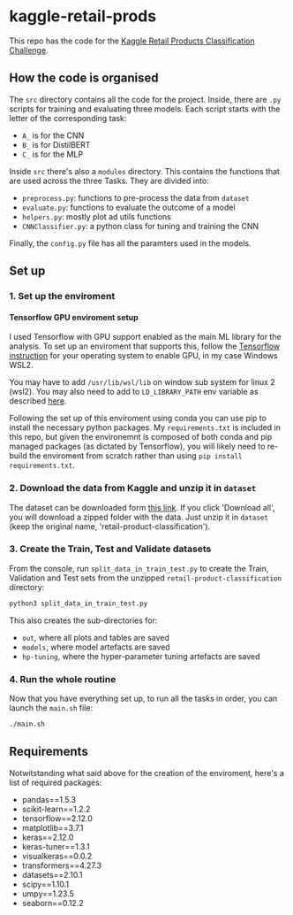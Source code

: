 # kaggle-retail-prods

This repo has the code for the [Kaggle Retail Products Classification Challenge](https://www.kaggle.com/competitions/retail-products-classification/overview).

## How the code is organised

The `src` directory contains all the code for the project. Inside, there are `.py` scripts for training and evaluating three models. Each script starts with the letter of the corresponding task: 
* `A_` is for the CNN
* `B_` is for DistilBERT 
* `C_` is for the MLP

Inside `src` there's also a `modules` directory. This contains the functions that are used across the three Tasks. They are divided into:

* `preprocess.py`: functions to pre-process the data from `dataset`
* `evaluate.py`: functions to evaluate the outcome of a model
* `helpers.py`: mostly plot ad utils functions 
* `CNNClassifier.py`: a python class for tuning and training the CNN

Finally, the `config.py` file has all the paramters used in the models.

## Set up

### 1. Set up the enviroment

#### Tensorflow GPU enviroment setup

I used Tensorflow with GPU support enabled as the main ML library for the analysis. To set up an enviroment that supports this, follow the [Tensorflow instruction](https://www.tensorflow.org/install/pip#windows-wsl2) for your operating system to enable GPU, in my case Windows WSL2.

You may have to add `/usr/lib/wsl/lib` on window sub system for linux 2 (wsl2). You may also need to add to `LD_LIBRARY_PATH` env variable as described [here](https://github.com/microsoft/WSL/issues/8587).

Following the set up of this enviroment using conda you can use pip to install the necessary python packages. My `requirements.txt` is included in this repo, but given the environemnt is composed of both conda and pip managed packages (as dictated by Tensorflow), you will likely need to re-build the enviroment from scratch rather than using `pip install requirements.txt`.

### 2. Download the data from Kaggle and unzip it in `dataset`

The dataset can be downloaded form [this link](https://www.kaggle.com/competitions/retail-products-classification/data). If you click 'Download all', you will download a zipped folder with the data. Just unzip it in `dataset` (keep the original name, 'retail-product-classification').

### 3. Create the Train, Test and Validate datasets

From the console, run `split_data_in_train_test.py` to create the Train, Validation and Test sets from the unzipped `retail-product-classification` directory:

```sh
python3 split_data_in_train_test.py
```

This also creates the sub-directories for:
* `out`, where all plots and tables are saved
* `models`, where model artefacts are saved
* `hp-tuning`, where the hyper-parameter tuning artefacts are saved

### 4. Run the whole routine

Now that you have everything set up, to run all the tasks in order, you can launch the `main.sh` file:

```sh
./main.sh
```

## Requirements

Notwitstanding what said above for the creation of the enviroment, here's a list of required packages:

* pandas==1.5.3
* scikit-learn==1.2.2
* tensorflow==2.12.0
* matplotlib==3.7.1
* keras==2.12.0
* keras-tuner==1.3.1
* visualkeras==0.0.2
* transformers==4.27.3
* datasets==2.10.1
* scipy==1.10.1
* umpy==1.23.5
* seaborn==0.12.2
